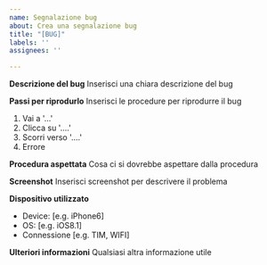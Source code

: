 ```yaml
---
name: Segnalazione bug
about: Crea una segnalazione bug
title: "[BUG]"
labels: ''
assignees: ''

---
```


**Descrizione del bug**
Inserisci una chiara descrizione del bug

**Passi per riprodurlo**
Inserisci le procedure per riprodurre il bug
1. Vai a '...'
2. Clicca su '....'
3. Scorri verso '....'
4. Errore

**Procedura aspettata**
Cosa ci si dovrebbe aspettare dalla procedura

**Screenshot**
Inserisci screenshot per descrivere il problema

**Dispositivo utilizzato**
 - Device: [e.g. iPhone6]
 - OS: [e.g. iOS8.1]
 - Connessione [e.g. TIM, WIFI]

**Ulteriori informazioni**
Qualsiasi altra informazione utile
